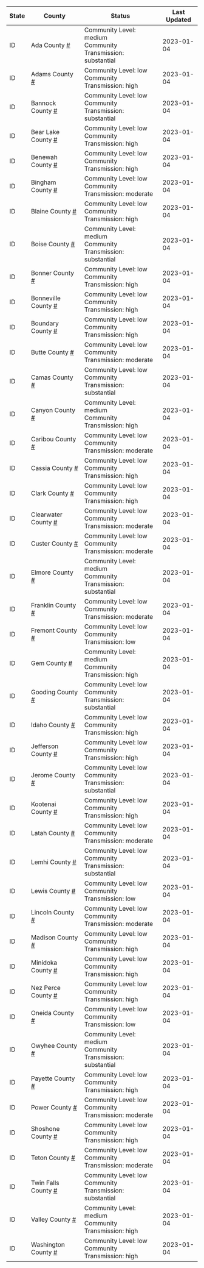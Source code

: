 State | County | Status | Last Updated
--- | --- | --- | --- 
ID | Ada County <a href="#ada_county">#</a> | <a name="ada_county"></a>Community Level: medium<br/>Community Transmission: substantial | 2023-01-04
ID | Adams County <a href="#adams_county">#</a> | <a name="adams_county"></a>Community Level: low<br/>Community Transmission: high | 2023-01-04
ID | Bannock County <a href="#bannock_county">#</a> | <a name="bannock_county"></a>Community Level: low<br/>Community Transmission: substantial | 2023-01-04
ID | Bear Lake County <a href="#bear_lake_county">#</a> | <a name="bear_lake_county"></a>Community Level: low<br/>Community Transmission: high | 2023-01-04
ID | Benewah County <a href="#benewah_county">#</a> | <a name="benewah_county"></a>Community Level: low<br/>Community Transmission: high | 2023-01-04
ID | Bingham County <a href="#bingham_county">#</a> | <a name="bingham_county"></a>Community Level: low<br/>Community Transmission: moderate | 2023-01-04
ID | Blaine County <a href="#blaine_county">#</a> | <a name="blaine_county"></a>Community Level: low<br/>Community Transmission: high | 2023-01-04
ID | Boise County <a href="#boise_county">#</a> | <a name="boise_county"></a>Community Level: medium<br/>Community Transmission: substantial | 2023-01-04
ID | Bonner County <a href="#bonner_county">#</a> | <a name="bonner_county"></a>Community Level: low<br/>Community Transmission: high | 2023-01-04
ID | Bonneville County <a href="#bonneville_county">#</a> | <a name="bonneville_county"></a>Community Level: low<br/>Community Transmission: high | 2023-01-04
ID | Boundary County <a href="#boundary_county">#</a> | <a name="boundary_county"></a>Community Level: low<br/>Community Transmission: high | 2023-01-04
ID | Butte County <a href="#butte_county">#</a> | <a name="butte_county"></a>Community Level: low<br/>Community Transmission: moderate | 2023-01-04
ID | Camas County <a href="#camas_county">#</a> | <a name="camas_county"></a>Community Level: low<br/>Community Transmission: substantial | 2023-01-04
ID | Canyon County <a href="#canyon_county">#</a> | <a name="canyon_county"></a>Community Level: medium<br/>Community Transmission: high | 2023-01-04
ID | Caribou County <a href="#caribou_county">#</a> | <a name="caribou_county"></a>Community Level: low<br/>Community Transmission: moderate | 2023-01-04
ID | Cassia County <a href="#cassia_county">#</a> | <a name="cassia_county"></a>Community Level: low<br/>Community Transmission: high | 2023-01-04
ID | Clark County <a href="#clark_county">#</a> | <a name="clark_county"></a>Community Level: low<br/>Community Transmission: high | 2023-01-04
ID | Clearwater County <a href="#clearwater_county">#</a> | <a name="clearwater_county"></a>Community Level: low<br/>Community Transmission: moderate | 2023-01-04
ID | Custer County <a href="#custer_county">#</a> | <a name="custer_county"></a>Community Level: low<br/>Community Transmission: moderate | 2023-01-04
ID | Elmore County <a href="#elmore_county">#</a> | <a name="elmore_county"></a>Community Level: medium<br/>Community Transmission: substantial | 2023-01-04
ID | Franklin County <a href="#franklin_county">#</a> | <a name="franklin_county"></a>Community Level: low<br/>Community Transmission: moderate | 2023-01-04
ID | Fremont County <a href="#fremont_county">#</a> | <a name="fremont_county"></a>Community Level: low<br/>Community Transmission: low | 2023-01-04
ID | Gem County <a href="#gem_county">#</a> | <a name="gem_county"></a>Community Level: medium<br/>Community Transmission: high | 2023-01-04
ID | Gooding County <a href="#gooding_county">#</a> | <a name="gooding_county"></a>Community Level: low<br/>Community Transmission: substantial | 2023-01-04
ID | Idaho County <a href="#idaho_county">#</a> | <a name="idaho_county"></a>Community Level: low<br/>Community Transmission: high | 2023-01-04
ID | Jefferson County <a href="#jefferson_county">#</a> | <a name="jefferson_county"></a>Community Level: low<br/>Community Transmission: high | 2023-01-04
ID | Jerome County <a href="#jerome_county">#</a> | <a name="jerome_county"></a>Community Level: low<br/>Community Transmission: substantial | 2023-01-04
ID | Kootenai County <a href="#kootenai_county">#</a> | <a name="kootenai_county"></a>Community Level: low<br/>Community Transmission: high | 2023-01-04
ID | Latah County <a href="#latah_county">#</a> | <a name="latah_county"></a>Community Level: low<br/>Community Transmission: moderate | 2023-01-04
ID | Lemhi County <a href="#lemhi_county">#</a> | <a name="lemhi_county"></a>Community Level: low<br/>Community Transmission: substantial | 2023-01-04
ID | Lewis County <a href="#lewis_county">#</a> | <a name="lewis_county"></a>Community Level: low<br/>Community Transmission: low | 2023-01-04
ID | Lincoln County <a href="#lincoln_county">#</a> | <a name="lincoln_county"></a>Community Level: low<br/>Community Transmission: moderate | 2023-01-04
ID | Madison County <a href="#madison_county">#</a> | <a name="madison_county"></a>Community Level: low<br/>Community Transmission: high | 2023-01-04
ID | Minidoka County <a href="#minidoka_county">#</a> | <a name="minidoka_county"></a>Community Level: low<br/>Community Transmission: high | 2023-01-04
ID | Nez Perce County <a href="#nez_perce_county">#</a> | <a name="nez_perce_county"></a>Community Level: low<br/>Community Transmission: high | 2023-01-04
ID | Oneida County <a href="#oneida_county">#</a> | <a name="oneida_county"></a>Community Level: low<br/>Community Transmission: low | 2023-01-04
ID | Owyhee County <a href="#owyhee_county">#</a> | <a name="owyhee_county"></a>Community Level: medium<br/>Community Transmission: substantial | 2023-01-04
ID | Payette County <a href="#payette_county">#</a> | <a name="payette_county"></a>Community Level: low<br/>Community Transmission: high | 2023-01-04
ID | Power County <a href="#power_county">#</a> | <a name="power_county"></a>Community Level: low<br/>Community Transmission: moderate | 2023-01-04
ID | Shoshone County <a href="#shoshone_county">#</a> | <a name="shoshone_county"></a>Community Level: low<br/>Community Transmission: high | 2023-01-04
ID | Teton County <a href="#teton_county">#</a> | <a name="teton_county"></a>Community Level: low<br/>Community Transmission: moderate | 2023-01-04
ID | Twin Falls County <a href="#twin_falls_county">#</a> | <a name="twin_falls_county"></a>Community Level: low<br/>Community Transmission: substantial | 2023-01-04
ID | Valley County <a href="#valley_county">#</a> | <a name="valley_county"></a>Community Level: medium<br/>Community Transmission: high | 2023-01-04
ID | Washington County <a href="#washington_county">#</a> | <a name="washington_county"></a>Community Level: low<br/>Community Transmission: high | 2023-01-04
